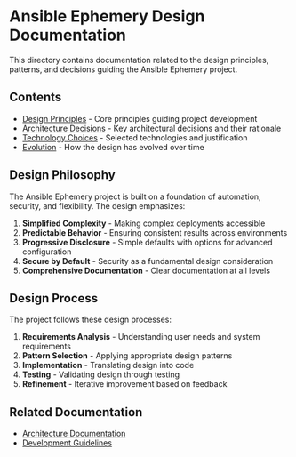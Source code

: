 # Ansible Ephemery Design Documentation

This directory contains documentation related to the design principles, patterns, and decisions guiding the Ansible Ephemery project.

## Contents

- [Design Principles](./DESIGN_PRINCIPLES.md) - Core principles guiding project development
- [Architecture Decisions](./ARCHITECTURE_DECISIONS.md) - Key architectural decisions and their rationale
- [Technology Choices](./TECHNOLOGY_CHOICES.md) - Selected technologies and justification
- [Evolution](./DESIGN_EVOLUTION.md) - How the design has evolved over time

## Design Philosophy

The Ansible Ephemery project is built on a foundation of automation, security, and flexibility. The design emphasizes:

1. **Simplified Complexity** - Making complex deployments accessible
2. **Predictable Behavior** - Ensuring consistent results across environments
3. **Progressive Disclosure** - Simple defaults with options for advanced configuration
4. **Secure by Default** - Security as a fundamental design consideration
5. **Comprehensive Documentation** - Clear documentation at all levels

## Design Process

The project follows these design processes:

1. **Requirements Analysis** - Understanding user needs and system requirements
2. **Pattern Selection** - Applying appropriate design patterns
3. **Implementation** - Translating design into code
4. **Testing** - Validating design through testing
5. **Refinement** - Iterative improvement based on feedback

## Related Documentation

- [Architecture Documentation](../ARCHITECTURE/README.md)
- [Development Guidelines](../DEVELOPMENT/README.md) 